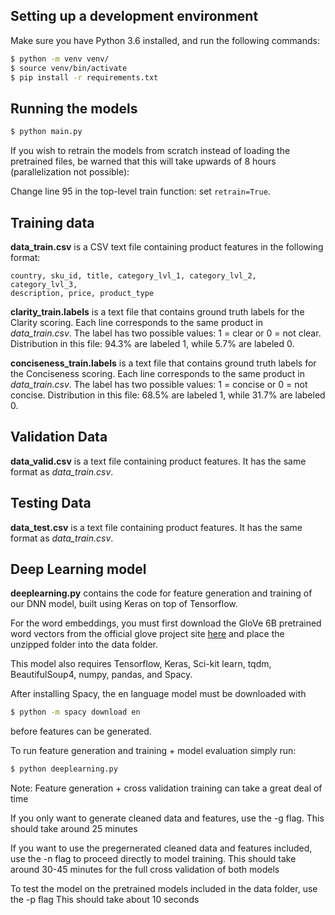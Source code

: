 ## Setting up a development environment
Make sure you have Python 3.6 installed, and run the following commands:

```bash
$ python -m venv venv/
$ source venv/bin/activate
$ pip install -r requirements.txt
```

## Running the models

```bash
$ python main.py
```

If you wish to retrain the models from scratch instead of loading the pretrained
files, be warned that this will take upwards of 8 hours (parallelization not
possible):

Change line 95 in the top-level train function: set `retrain=True`.

## Training data
**data_train.csv** is a CSV text file containing product features in the
following format:

```csv
country, sku_id, title, category_lvl_1, category_lvl_2, category_lvl_3,
description, price, product_type
```

**clarity_train.labels** is a text file that contains ground truth labels for
the Clarity scoring. Each line corresponds to the same product in
*data_train.csv*. The label has two possible values: 1 = clear or 0 = not clear.
Distribution in this file: 94.3% are labeled 1, while 5.7% are labeled 0.

**conciseness_train.labels** is a text file that contains ground truth labels
for the Conciseness scoring. Each line corresponds to the same product in
*data_train.csv*. The label has two possible values: 1 = concise or 0 = not
concise. Distribution in this file: 68.5% are labeled 1, while 31.7% are labeled
0.

## Validation Data
**data_valid.csv** is a text file containing product features. It has the same
format as *data_train.csv*.

## Testing Data
**data_test.csv** is a text file containing product features. It has the same
format as *data_train.csv*.


## Deep Learning model
**deeplearning.py** contains the code for feature generation and training of our
DNN model, built using Keras on top of Tensorflow.

For the word embeddings, you must first download the GloVe 6B pretrained word vectors
from the official glove project site [here](http://nlp.stanford.edu/data/glove.6B.zip)
and place the unzipped folder into the data folder.

This model also requires Tensorflow, Keras, Sci-kit learn, tqdm, BeautifulSoup4,
numpy, pandas, and Spacy.

After installing Spacy, the en language model must be downloaded with
```bash
$ python -m spacy download en
```
before features can be generated. 

To run feature generation and training + model evaluation simply run:

```bash
$ python deeplearning.py
```
Note: Feature generation + cross validation training can take a great deal of time

If you only want to generate cleaned data and features, use the -g flag.
This should take around 25 minutes

If you want to use the pregernerated cleaned data and features included, use the -n flag
to proceed directly to model training.
This should take around 30-45 minutes for the full cross validation of both models

To test the model on the pretrained models included in the data folder, use the -p flag
This should take about 10 seconds


